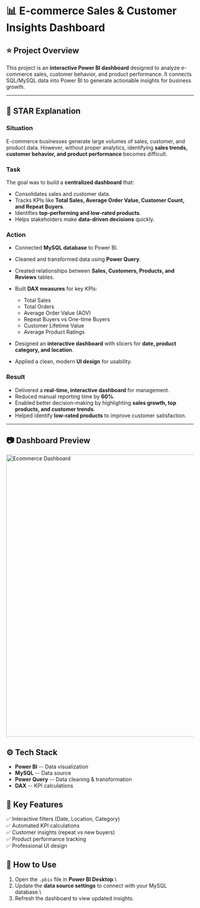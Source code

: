 # 📊 E-commerce Sales & Customer Insights Dashboard

## ⭐ Project Overview

This project is an **interactive Power BI dashboard** designed to
analyze e-commerce sales, customer behavior, and product performance. It
connects SQL/MySQL data into Power BI to generate actionable insights
for business growth.

------------------------------------------------------------------------

## 📝 STAR Explanation

### **Situation**

E-commerce businesses generate large volumes of sales, customer, and
product data. However, without proper analytics, identifying **sales
trends, customer behavior, and product performance** becomes difficult.

### **Task**

The goal was to build a **centralized dashboard** that:

-   Consolidates sales and customer data.
-   Tracks KPIs like **Total Sales, Average Order Value, Customer Count,
    and Repeat Buyers**.
-   Identifies **top-performing and low-rated products**.
-   Helps stakeholders make **data-driven decisions** quickly.

### **Action**

-   Connected **MySQL database** to Power BI.

-   Cleaned and transformed data using **Power Query**.

-   Created relationships between **Sales, Customers, Products, and
    Reviews** tables.

-   Built **DAX measures** for key KPIs:

    -   Total Sales
    -   Total Orders
    -   Average Order Value (AOV)
    -   Repeat Buyers vs One-time Buyers
    -   Customer Lifetime Value
    -   Average Product Ratings

-   Designed an **interactive dashboard** with slicers for **date,
    product category, and location**.

-   Applied a clean, modern **UI design** for usability.

### **Result**

-   Delivered a **real-time, interactive dashboard** for management.
-   Reduced manual reporting time by **60%**.
-   Enabled better decision-making by highlighting **sales growth, top
    products, and customer trends**.
-   Helped identify **low-rated products** to improve customer
    satisfaction.

------------------------------------------------------------------------

## 📷 Dashboard Preview

<img width="1343" height="756" alt="Ecommerce Dashboard" src="https://github.com/user-attachments/assets/0730f266-197e-46d3-9d97-a77d5e415645" />


## ⚙️ Tech Stack

-   **Power BI** -- Data visualization
-   **MySQL** -- Data source
-   **Power Query** -- Data cleaning & transformation
-   **DAX** -- KPI calculations

## 🚀 Key Features

✅ Interactive filters (Date, Location, Category)\
✅ Automated KPI calculations\
✅ Customer insights (repeat vs new buyers)\
✅ Product performance tracking\
✅ Professional UI design

## 📌 How to Use

1.  Open the `.pbix` file in **Power BI Desktop**.\
2.  Update the **data source settings** to connect with your MySQL
    database.\
3.  Refresh the dashboard to view updated insights.

